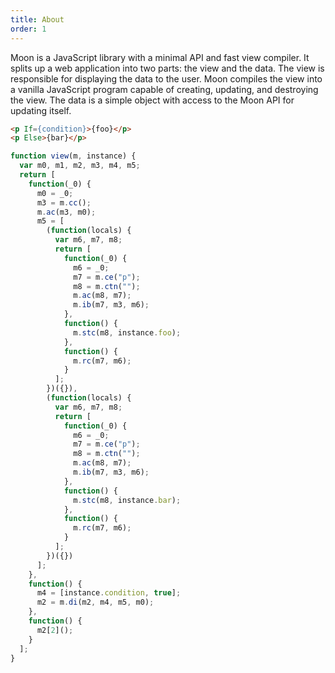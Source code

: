```yaml
---
title: About
order: 1
---
```


Moon is a JavaScript library with a minimal API and fast view compiler. It splits up a web application into two parts: the view and the data. The view is responsible for displaying the data to the user. Moon compiles the view into a vanilla JavaScript program capable of creating, updating, and destroying the view. The data is a simple object with access to the Moon API for updating itself.

```html
<p If={condition}>{foo}</p>
<p Else>{bar}</p>
```

```js
function view(m, instance) {
  var m0, m1, m2, m3, m4, m5;
  return [
    function(_0) {
      m0 = _0;
      m3 = m.cc();
      m.ac(m3, m0);
      m5 = [
        (function(locals) {
          var m6, m7, m8;
          return [
            function(_0) {
              m6 = _0;
              m7 = m.ce("p");
              m8 = m.ctn("");
              m.ac(m8, m7);
              m.ib(m7, m3, m6);
            },
            function() {
              m.stc(m8, instance.foo);
            },
            function() {
              m.rc(m7, m6);
            }
          ];
        })({}),
        (function(locals) {
          var m6, m7, m8;
          return [
            function(_0) {
              m6 = _0;
              m7 = m.ce("p");
              m8 = m.ctn("");
              m.ac(m8, m7);
              m.ib(m7, m3, m6);
            },
            function() {
              m.stc(m8, instance.bar);
            },
            function() {
              m.rc(m7, m6);
            }
          ];
        })({})
      ];
    },
    function() {
      m4 = [instance.condition, true];
      m2 = m.di(m2, m4, m5, m0);
    },
    function() {
      m2[2]();
    }
  ];
}
```

